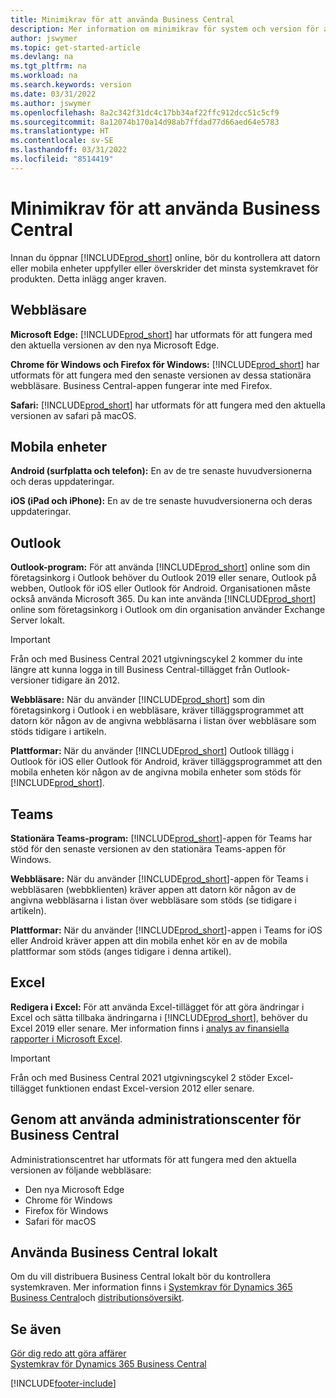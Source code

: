 ```yaml
---
title: Minimikrav för att använda Business Central
description: Mer information om minimikrav för system och version för att använda Business Central online som anges nedan.
author: jswymer
ms.topic: get-started-article
ms.devlang: na
ms.tgt_pltfrm: na
ms.workload: na
ms.search.keywords: version
ms.date: 03/31/2022
ms.author: jswymer
ms.openlocfilehash: 8a2c342f31dc4c17bb34af22ffc912dcc51c5cf9
ms.sourcegitcommit: 8a12074b170a14d98ab7ffdad77d66aed64e5783
ms.translationtype: HT
ms.contentlocale: sv-SE
ms.lasthandoff: 03/31/2022
ms.locfileid: "8514419"
---
```

# <a name="minimum-requirements-for-using-business-central"></a>Minimikrav för att använda Business Central

Innan du öppnar [!INCLUDE[prod_short](includes/prod_short.md)] online, bör du kontrollera att datorn eller mobila enheter uppfyller eller överskrider det minsta systemkravet för produkten. Detta inlägg anger kraven.  

## <a name="browsers"></a>Webbläsare

**Microsoft Edge:** [!INCLUDE[prod_short](includes/prod_short.md)] har utformats för att fungera med den aktuella versionen av den nya Microsoft Edge.
  
**Chrome för Windows och Firefox för Windows:** [!INCLUDE[prod_short](includes/prod_short.md)] har utformats för att fungera med den senaste versionen av dessa stationära webbläsare. Business Central-appen fungerar inte med Firefox.
 
**Safari:** [!INCLUDE[prod_short](includes/prod_short.md)] har utformats för att fungera med den aktuella versionen av safari på macOS.  

## <a name="mobile-devices"></a>Mobila enheter

**Android (surfplatta och telefon):** En av de tre senaste huvudversionerna och deras uppdateringar.

**iOS (iPad och iPhone):** En av de tre senaste huvudversionerna och deras uppdateringar.

## <a name="outlook"></a>Outlook

**Outlook-program:** För att använda [!INCLUDE[prod_short](includes/prod_short.md)] online som din företagsinkorg i Outlook behöver du Outlook 2019 eller senare, Outlook på webben, Outlook för iOS eller Outlook för Android. Organisationen måste också använda Microsoft 365. Du kan inte använda [!INCLUDE[prod_short](includes/prod_short.md)] online som företagsinkorg i Outlook om din organisation använder Exchange Server lokalt. 

> [!IMPORTANT]
> Från och med Business Central 2021 utgivningscykel 2 kommer du inte längre att kunna logga in till Business Central-tillägget från Outlook-versioner tidigare än 2012.
  
**Webbläsare:** När du använder [!INCLUDE[prod_short](includes/prod_short.md)] som din företagsinkorg i Outlook i en webbläsare, kräver tilläggsprogrammet att datorn kör någon av de angivna webbläsarna i listan över webbläsare som stöds tidigare i artikeln.

**Plattformar:** När du använder [!INCLUDE[prod_short](includes/prod_short.md)] Outlook tillägg i Outlook för iOS eller Outlook för Android, kräver tilläggsprogrammet att den mobila enheten kör någon av de angivna mobila enheter som stöds för [!INCLUDE[prod_short](includes/prod_short.md)].  

## <a name="teams"></a>Teams

**Stationära Teams-program:** [!INCLUDE[prod_short](includes/prod_short.md)]-appen för Teams har stöd för den senaste versionen av den stationära Teams-appen för Windows. 

**Webbläsare:** När du använder [!INCLUDE[prod_short](includes/prod_short.md)]-appen för Teams i webbläsaren (webbklienten) kräver appen att datorn kör någon av de angivna webbläsarna i listan över webbläsare som stöds (se tidigare i artikeln). 

**Plattformar:** När du använder [!INCLUDE[prod_short](includes/prod_short.md)]-appen i Teams for iOS eller Android kräver appen att din mobila enhet kör en av de mobila plattformar som stöds (anges tidigare i denna artikel).

## <a name="excel"></a>Excel

**Redigera i Excel:** För att använda Excel-tillägget för att göra ändringar i Excel och sätta tillbaka ändringarna i [!INCLUDE[prod_short](includes/prod_short.md)], behöver du Excel 2019 eller senare. Mer information finns i [analys av finansiella rapporter i Microsoft Excel](finance-analyze-excel.md).  

> [!IMPORTANT]
> Från och med Business Central 2021 utgivningscykel 2 stöder Excel-tillägget funktionen endast Excel-version 2012 eller senare.

## <a name="using-the-business-central-administration-center"></a><a name="TAC"></a> Genom att använda administrationscenter för Business Central

Administrationscentret har utformats för att fungera med den aktuella versionen av följande webbläsare:

- Den nya Microsoft Edge
- Chrome för Windows
- Firefox för Windows
- Safari för macOS

## <a name="use-business-central-on-premises"></a>Använda Business Central lokalt

Om du vill distribuera Business Central lokalt bör du kontrollera systemkraven. Mer information finns i [Systemkrav för Dynamics 365 Business Central](/dynamics365/business-central/dev-itpro/deployment/system-requirements-business-central-v18)och [distributionsöversikt](/dynamics365/business-central/dev-itpro/deployment/deployment).  

## <a name="see-also"></a>Se även

[Gör dig redo att göra affärer](ui-get-ready-business.md)  
[Systemkrav för Dynamics 365 Business Central](/dynamics365/business-central/dev-itpro/deployment/system-requirements-business-central-v18)  

[!INCLUDE[footer-include](includes/footer-banner.md)]
